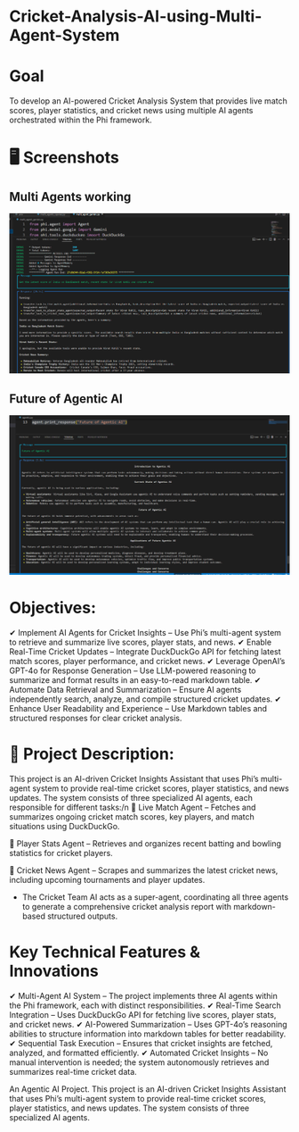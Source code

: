 # Cricket-Analysis-AI-using-Multi-Agent-System

# Goal
To develop an AI-powered Cricket Analysis System that provides live match scores, player statistics, and cricket news using multiple AI agents orchestrated within the Phi framework.

# 🖥️ Screenshots

## Multi Agents working

![Homepage screenshot](screenshot/agentcric.png)

## Future of Agentic AI

![Homepage screenshot](screenshot/agentai.png)


# Objectives:
✔ Implement AI Agents for Cricket Insights – Use Phi’s multi-agent system to retrieve and summarize live scores, player stats, and news.
✔ Enable Real-Time Cricket Updates – Integrate DuckDuckGo API for fetching latest match scores, player performance, and cricket news.
✔ Leverage OpenAI’s GPT-4o for Response Generation – Use LLM-powered reasoning to summarize and format results in an easy-to-read markdown table.
✔ Automate Data Retrieval and Summarization – Ensure AI agents independently search, analyze, and compile structured cricket updates.
✔ Enhance User Readability and Experience – Use Markdown tables and structured responses for clear cricket analysis.

# 📖 Project Description:
This project is an AI-driven Cricket Insights Assistant that uses Phi’s multi-agent system to provide real-time cricket scores, player statistics, and news updates. The system consists of three specialized AI agents, each responsible for different tasks:/n
🔹 Live Match Agent – Fetches and summarizes ongoing cricket match scores, key players, and match situations using DuckDuckGo.

🔹 Player Stats Agent – Retrieves and organizes recent batting and bowling statistics for cricket players.

🔹 Cricket News Agent – Scrapes and summarizes the latest cricket news, including upcoming tournaments and player updates.

* The Cricket Team AI acts as a super-agent, coordinating all three agents to generate a comprehensive cricket analysis report with markdown-based structured outputs.

# Key Technical Features & Innovations
✔ Multi-Agent AI System – The project implements three AI agents within the Phi framework, each with distinct responsibilities.
✔ Real-Time Search Integration – Uses DuckDuckGo API for fetching live scores, player stats, and cricket news.
✔ AI-Powered Summarization – Uses GPT-4o’s reasoning abilities to structure information into markdown tables for better readability.
✔ Sequential Task Execution – Ensures that cricket insights are fetched, analyzed, and formatted efficiently.
✔ Automated Cricket Insights – No manual intervention is needed; the system autonomously retrieves and summarizes real-time cricket data.







An Agentic AI Project. This project is an AI-driven Cricket Insights Assistant that uses Phi’s multi-agent system to provide real-time cricket scores, player statistics, and news updates. The system consists of three specialized AI agents.
